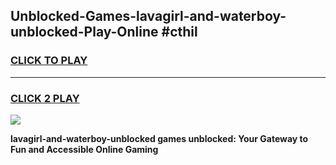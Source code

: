 
## Unblocked-Games-lavagirl-and-waterboy-unblocked-Play-Online #cthil
<h3>
<a href="https://news.freeplayer.one?title=lavagirl-and-waterboy-unblocked&ref=3">CLICK TO PLAY</a></h3>
<hr>

<h3>
<a href="https://news.freeplayer.one?title=lavagirl-and-waterboy-unblocked&ref=3">CLICK 2 PLAY</a>
  
</h3>

<a href="https://news.freeplayer.one?title=lavagirl-and-waterboy-unblocked&ref=3"><img src="https://clearcache.store/games.png"></a>


**lavagirl-and-waterboy-unblocked games unblocked: Your Gateway to Fun and Accessible Online Gaming**
